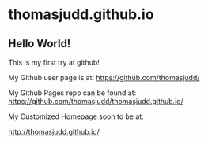 thomasjudd.github.io
================

## Hello World!

This is my first try at github!

My Github user page is at:
https://github.com/thomasjudd/

My Github Pages repo can be found at:
https://github.com/thomasjudd/thomasjudd.github.io/

My Customized Homepage soon to be at:

http://thomasjudd.github.io/
